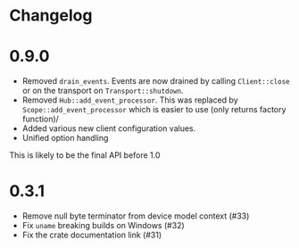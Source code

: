 # Changelog

# 0.9.0

* Removed `drain_events`.  Events are now drained by calling `Client::close` or on the
  transport on `Transport::shutdown`.
* Removed `Hub::add_event_processor`.  This was replaced by `Scope::add_event_processor`
  which is easier to use (only returns factory function)/
* Added various new client configuration values.
* Unified option handling

This is likely to be the final API before 1.0

# 0.3.1

* Remove null byte terminator from device model context (#33)
* Fix `uname` breaking builds on Windows (#32)
* Fix the crate documentation link (#31)

